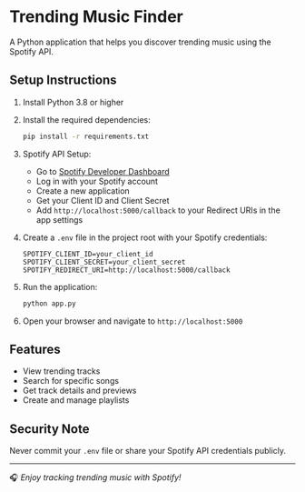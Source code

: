 # Trending Music Finder

A Python application that helps you discover trending music using the Spotify API.

## Setup Instructions

1. Install Python 3.8 or higher
2. Install the required dependencies:
   ```bash
   pip install -r requirements.txt
   ```

3. Spotify API Setup:
   - Go to [Spotify Developer Dashboard](https://developer.spotify.com/dashboard)
   - Log in with your Spotify account
   - Create a new application
   - Get your Client ID and Client Secret
   - Add `http://localhost:5000/callback` to your Redirect URIs in the app settings

4. Create a `.env` file in the project root with your Spotify credentials:
   ```
   SPOTIFY_CLIENT_ID=your_client_id
   SPOTIFY_CLIENT_SECRET=your_client_secret
   SPOTIFY_REDIRECT_URI=http://localhost:5000/callback
   ```

5. Run the application:
   ```bash
   python app.py
   ```

6. Open your browser and navigate to `http://localhost:5000`

## Features
- View trending tracks
- Search for specific songs
- Get track details and previews
- Create and manage playlists

## Security Note
Never commit your `.env` file or share your Spotify API credentials publicly.

---
🎧 *Enjoy tracking trending music with Spotify!*

